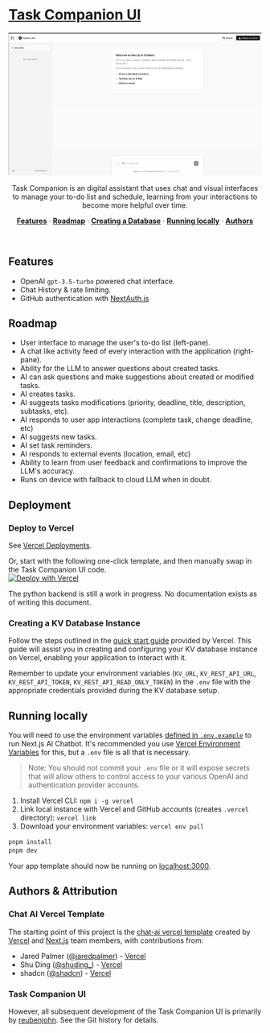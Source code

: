 # [Task Companion UI](https://task-companion.vercel.app/)
![AI Chat Screenshot](docs/ai-chat-screenshot.png)
<p align="center">
  Task Companion is an digital assistant that uses chat and visual interfaces to manage your to-do list and schedule, learning from your interactions to become more helpful over time.
</p>

<p align="center">
  <a href="#features"><strong>Features</strong></a> ·
  <a href="#features"><strong>Roadmap</strong></a> ·
  <a href="#features"><strong>Creating a Database</strong></a> ·
  <a href="#running-locally"><strong>Running locally</strong></a> ·
  <a href="#authors"><strong>Authors</strong></a>
</p>
<br/>

## Features

- OpenAI `gpt-3.5-turbo` powered chat interface.
- Chat History & rate limiting.
- GitHub authentication with [NextAuth.js](https://github.com/nextauthjs/next-auth)

## Roadmap

- User interface to manage the user's to-do list (left-pane).
- A chat like activity feed of every interaction with the application (right-pane).
- Ability for the LLM to answer questions about created tasks.
- AI can ask questions and make suggestions about created or modified tasks.
- AI creates tasks.
- AI suggests tasks modifications (priority, deadline, title, description, subtasks, etc).
- AI responds to user app interactions (complete task, change deadline, etc)
- AI suggests new tasks.
- AI set task reminders.
- AI responds to external events (location, email, etc)
- Ability to learn from user feedback and confirmations to improve the LLM's accuracy.
- Runs on device with fallback to cloud LLM when in doubt.

## Deployment

### Deploy to Vercel

See [Vercel Deployments](https://vercel.com/docs/deployments/overview).

Or, start with the following one-click template, and then manually swap in the Task Companion UI code.  
[![Deploy with Vercel](https://vercel.com/button)](https://vercel.com/new/clone?demo-title=Next.js+Chat&demo-description=A+full-featured%2C+hackable+Next.js+AI+chatbot+built+by+Vercel+Labs&demo-url=https%3A%2F%2Fchat.vercel.ai%2F&demo-image=%2F%2Fimages.ctfassets.net%2Fe5382hct74si%2F4aVPvWuTmBvzM5cEdRdqeW%2F4234f9baf160f68ffb385a43c3527645%2FCleanShot_2023-06-16_at_17.09.21.png&project-name=Next.js+Chat&repository-name=nextjs-chat&repository-url=https%3A%2F%2Fgithub.com%2Fvercel-labs%2Fai-chatbot&from=templates&skippable-integrations=1&env=OPENAI_API_KEY%2CAUTH_GITHUB_ID%2CAUTH_GITHUB_SECRET%2CAUTH_SECRET&envDescription=How+to+get+these+env+vars&envLink=https%3A%2F%2Fgithub.com%2Fvercel-labs%2Fai-chatbot%2Fblob%2Fmain%2F.env.example&teamCreateStatus=hidden&stores=[{"type":"kv"}])

The python backend is still a work in progress. No documentation exists as of writing this document.

### Creating a KV Database Instance

Follow the steps outlined in the [quick start guide](https://vercel.com/docs/storage/vercel-kv/quickstart#create-a-kv-database) provided by Vercel. This guide will assist you in creating and configuring your KV database instance on Vercel, enabling your application to interact with it.

Remember to update your environment variables (`KV_URL`, `KV_REST_API_URL`, `KV_REST_API_TOKEN`, `KV_REST_API_READ_ONLY_TOKEN`) in the `.env` file with the appropriate credentials provided during the KV database setup.

## Running locally

You will need to use the environment variables [defined in `.env.example`](.env.example) to run Next.js AI Chatbot. It's recommended you use [Vercel Environment Variables](https://vercel.com/docs/projects/environment-variables) for this, but a `.env` file is all that is necessary.

> Note: You should not commit your `.env` file or it will expose secrets that will allow others to control access to your various OpenAI and authentication provider accounts.

1. Install Vercel CLI: `npm i -g vercel`
2. Link local instance with Vercel and GitHub accounts (creates `.vercel` directory): `vercel link`
3. Download your environment variables: `vercel env pull`

```bash
pnpm install
pnpm dev
```

Your app template should now be running on [localhost:3000](http://localhost:3000/).

## Authors & Attribution

### Chat AI Vercel Template
The starting point of this project is the [chat-ai vercel template](https://github.com/vercel/ai-chatbot) created by [Vercel](https://vercel.com) and [Next.js](https://nextjs.org) team members, with contributions from:

- Jared Palmer ([@jaredpalmer](https://twitter.com/jaredpalmer)) - [Vercel](https://vercel.com)
- Shu Ding ([@shuding\_](https://twitter.com/shuding_)) - [Vercel](https://vercel.com)
- shadcn ([@shadcn](https://twitter.com/shadcn)) - [Vercel](https://vercel.com)

### Task Companion UI
However, all subsequent development of the Task Companion UI is primarily by
[reubenjohn](https://github.com/reubenjohn). See the Git history for details.